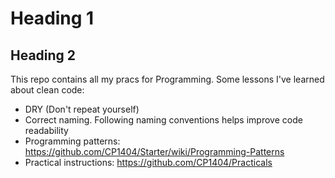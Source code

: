 # Heading 1
## Heading 2
This repo contains all my pracs for Programming.
Some lessons I've learned about clean code:
- DRY (Don't repeat yourself)
- Correct naming. Following naming conventions helps improve code readability
- Programming patterns: https://github.com/CP1404/Starter/wiki/Programming-Patterns
- Practical instructions: https://github.com/CP1404/Practicals